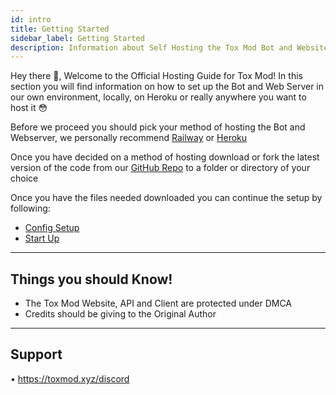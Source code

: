 ```yaml
---
id: intro
title: Getting Started
sidebar_label: Getting Started
description: Information about Self Hosting the Tox Mod Bot and Website.
---
```


Hey there 👋, Welcome to the Official Hosting Guide for Tox Mod!
In this section you will find information on how to set up the
Bot and Web Server in our own environment, locally, on Heroku
or really anywhere you want to host it 😳

Before we proceed you should pick your method of hosting the
Bot and Webserver, we personally recommend [Railway](https://railway.app/) or [Heroku](https://heroku.com)

Once you have decided on a method of hosting download or fork the latest version of the code from our 
[GitHub Repo](https://github.com/Tox-Mod/ToxModBot/releases) to a folder or directory of your choice

Once you have the files needed downloaded you can continue the setup by following:
- [Config Setup](https://help.toxmod.xyz/docs/hosting/config)
- [Start Up](https://help.toxmod.xyz/docs/hosting/start-up)

---

## Things you should Know!
- The Tox Mod Website, API and Client are protected under DMCA
- Credits should be giving to the Original Author

---

## Support
• https://toxmod.xyz/discord
